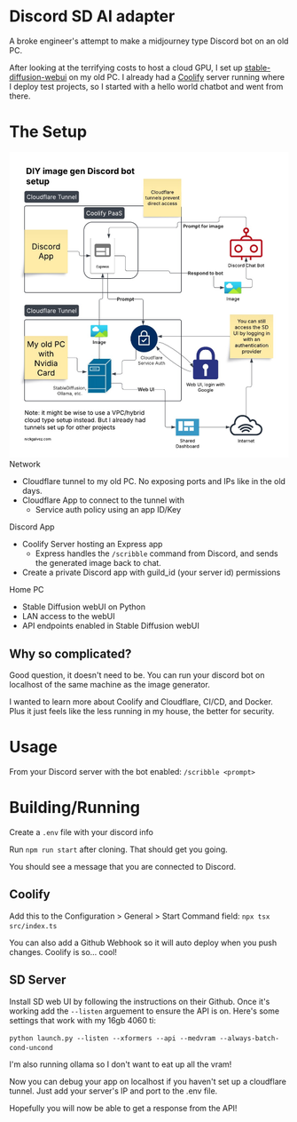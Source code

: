 # Discord SD AI adapter

A broke engineer's attempt to make a midjourney type Discord bot on an old PC.

After looking at the terrifying costs to host a cloud GPU, I set up [stable-diffusion-webui](https://github.com/AUTOMATIC1111/stable-diffusion-webui) on my old PC.
I already had a [Coolify](https://coolify.io/) server running where I deploy test projects, so I started with a hello world chatbot and went from there.

# The Setup
![Networking Diagram for my setup](https://raw.githubusercontent.com/nicolasgalvez/discord-invoke/a8fc3a0d7717388a9043de95476349d2441d2217/.github/assets/Discord%20Bot.jpg)
Network

* Cloudflare tunnel to my old PC. No exposing ports and IPs like in the old days.
* Cloudflare App to connect to the tunnel with
    * Service auth policy using an app ID/Key

Discord App

* Coolify Server hosting an Express app
    * Express handles the `/scribble` command from Discord, and sends the generated image back to chat.
* Create a private Discord app with guild\_id (your server id) permissions

Home PC

* Stable Diffusion webUI on Python
* LAN access to the webUI
* API endpoints enabled in Stable Diffusion webUI

## Why so complicated?
Good question, it doesn't need to be. You can run your discord bot on localhost of the same machine as the image generator.

I wanted to learn more about Coolify and Cloudflare, CI/CD, and Docker. Plus it just feels like the less running in my house, the better for security.

# Usage

From your Discord server with the bot enabled: `/scribble <prompt>`

# Building/Running

Create a `.env` file with your discord info

Run `npm run start` after cloning. That should get you going.

You should see a message that you are connected to Discord.

## Coolify

Add this to the Configuration > General > Start Command field:
`npx tsx src/index.ts`

You can also add a Github Webhook so it will auto deploy when you push changes. Coolify is so... cool!

## SD Server

Install SD web UI by following the instructions on their Github.
Once it's working add the `--listen` arguement to ensure the API is on. Here's some settings that work with my 16gb 4060 ti:

`python launch.py --listen --xformers --api --medvram --always-batch-cond-uncond`

I'm also running ollama so I don't want to eat up all the vram!

Now you can debug your app on localhost if you haven't set up a cloudflare tunnel. Just add your server's IP and port to the .env file.

Hopefully you will now be able to get a response from the API!